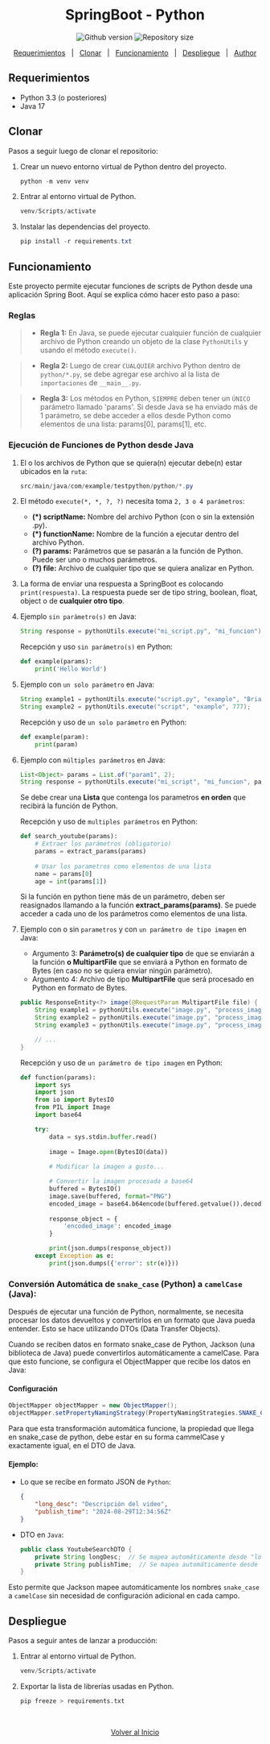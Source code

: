 
<h1 align="center">SpringBoot - Python</h1>

<p align="center">
  <img alt="Github version" src="https://img.shields.io/badge/version-1.0-blue?color=56BEB8">
  <img alt="Repository size" src="https://img.shields.io/github/repo-size/brianuceda/testpython?color=56BEB8">
</p>

<p align="center">
  <a href="#requerimientos">Requerimientos</a> &#xa0; | &#xa0;
  <a href="#clonar">Clonar</a> &#xa0; | &#xa0;
  <a href="#funcionamiento">Funcionamiento</a> &#xa0; | &#xa0;
  <a href="#despliegue">Despliegue</a> &#xa0; | &#xa0;
  <a href="https://github.com/brianuceda" target="_blank">Author</a>
</p>

## Requerimientos

- Python 3.3 (o posteriores)
- Java 17

## Clonar

Pasos a seguir luego de clonar el repositorio:

1. Crear un nuevo entorno virtual de Python dentro del proyecto.

    ```powershell
    python -m venv venv
    ```

2. Entrar al entorno virtual de Python.

    ```powershell
    venv/Scripts/activate
    ```

3. Instalar las dependencias del proyecto.

    ```powershell
    pip install -r requirements.txt
    ```

## Funcionamiento

Este proyecto permite ejecutar funciones de scripts de Python desde una aplicación Spring Boot. Aquí se explica cómo hacer esto paso a paso:

### Reglas

> * **Regla 1:** En Java, se puede ejecutar cualquier función de cualquier archivo de Python creando un objeto de la clase `PythonUtils` y usando el método `execute()`.

> * **Regla 2:** Luego de crear `CUALQUIER` archivo Python dentro de `python/*.py`, se debe agregar ese archivo al la lista de `importaciones` de `__main__.py`.

> * **Regla 3:** Los métodos en Python, `SIEMPRE` deben tener un `ÚNICO` parámetro llamado 'params'. Si desde Java se ha enviado más de 1 parámetro, se debe acceder a ellos desde Python como elementos de una lista: params[0], params[1], etc.

### Ejecución de Funciones de Python desde Java

1. El o los archivos de Python que se quiera(n) ejecutar debe(n) estar ubicados en la `ruta`:

    ```powershell
    src/main/java/com/example/testpython/python/*.py
    ```

2. El método `execute(*, *, ?, ?)` necesita toma `2, 3 o 4 parámetros`:

    * **(*) scriptName:** Nombre del archivo Python (con o sin la extensión .py).
    * **(*) functionName:** Nombre de la función a ejecutar dentro del archivo Python.
    * **(?) params:** Parámetros que se pasarán a la función de Python. Puede ser uno o muchos parámetros.
    * **(?) file:** Archivo de cualquier tipo que se quiera analizar en Python.

3. La forma de enviar una respuesta a SpringBoot es colocando ``print(respuesta)``. La respuesta puede ser de tipo string, boolean, float, object o de **cualquier otro tipo**.

4. Ejemplo ``sin parámetro(s)`` en Java:

    ```java
    String response = pythonUtils.execute("mi_script.py", "mi_funcion");
    ```

    Recepción y uso ``sin parámetro(s)`` en Python:
    ```python
    def example(params):
        print('Hello World')
    ```

5. Ejemplo con ``un solo parámetro`` en Java: 

    ```java
    String example1 = pythonUtils.execute("script.py", "example", "Brian");
    String example2 = pythonUtils.execute("script", "example", 777);
    ```

    Recepción y uso de ``un solo parámetro`` en Python:

    ```python
    def example(param):
        print(param)
    ```

6. Ejemplo con ``múltiples parámetros`` en Java:

    ```java
    List<Object> params = List.of("param1", 2);
    String response = pythonUtils.execute("mi_script", "mi_funcion", params);
    ```

    Se debe crear una **Lista** que contenga los parametros **en orden** que recibirá la función de Python.

    Recepción y uso de ``multiples parámetros`` en Python:

    ```python
    def search_youtube(params):
        # Extraer los parámetros (obligatorio)
        params = extract_params(params)
        
        # Usar los parametros como elementos de una lista
        name = params[0]
        age = int(params[1])
    ```

    Si la función en python tiene más de un parámetro, deben ser reasignados llamando a la función **extract_params(params)**. Se puede acceder a cada uno de los parámetros como elementos de una lista.

7. Ejemplo con o sin `parametros` y con `un parámetro de tipo imagen` en Java:

    * Argumento 3: **Parámetro(s) de cualquier tipo** de que se enviarán a la función **o MultipartFile** que se enviará a Python en formato de Bytes (en caso no se quiera enviar ningún parámetro).
    * Argumento 4: Archivo de tipo **MultipartFile** que será procesado en Python en formato de Bytes.

    ```java
    public ResponseEntity<?> image(@RequestParam MultipartFile file) {
        String example1 = pythonUtils.execute("image.py", "process_image", file);
        String example2 = pythonUtils.execute("image.py", "process_image" 322, file);
        String example3 = pythonUtils.execute("image.py", "process_image" List.of("Brian", 1), file);

        // ...
    }
    ```

    Recepción y uso de ``un parámetro de tipo imagen`` en Python:
    ```python
    def function(params):
        import sys
        import json
        from io import BytesIO
        from PIL import Image
        import base64

        try:
            data = sys.stdin.buffer.read()
        
            image = Image.open(BytesIO(data))
            
            # Modificar la imagen a gusto...

            # Convertir la imagen procesada a base64
            buffered = BytesIO()
            image.save(buffered, format="PNG")
            encoded_image = base64.b64encode(buffered.getvalue()).decode("utf-8")
            
            response_object = {
                'encoded_image': encoded_image
            }

            print(json.dumps(response_object))
        except Exception as e:
            print(json.dumps({'error': str(e)}))
    ```

### Conversión Automática de ``snake_case`` **(Python)** a ``camelCase`` **(Java)**:
Después de ejecutar una función de Python, normalmente, se necesita procesar los datos devueltos y convertirlos en un formato que Java pueda entender. Esto se hace utilizando DTOs (Data Transfer Objects).

Cuando se reciben datos en formato snake_case de Python, Jackson (una biblioteca de Java) puede convertirlos automáticamente a camelCase. Para que esto funcione, se configura el ObjectMapper que recibe los datos en Java:

#### Configuración

```java
ObjectMapper objectMapper = new ObjectMapper();
objectMapper.setPropertyNamingStrategy(PropertyNamingStrategies.SNAKE_CASE);
```

Para que esta transformación automática funcione, la propiedad que llega en snake_case de python, debe estar en su forma cammelCase y exactamente igual, en el DTO de Java.

#### Ejemplo:

* Lo que se recibe en formato JSON de `Python`:

    ```json
    {
        "long_desc": "Descripción del video",
        "publish_time": "2024-08-29T12:34:56Z"
    }
    ```

* DTO en `Java`:

    ```java
    public class YoutubeSearchDTO {
        private String longDesc;  // Se mapea automáticamente desde "long_desc"
        private String publishTime;  // Se mapea automáticamente desde "publish_time"
    }
    ```

Esto permite que Jackson mapee automáticamente los nombres `snake_case` a `camelCase` sin necesidad de configuración adicional en cada campo.

## Despliegue
Pasos a seguir antes de lanzar a producción:

1. Entrar al entorno virtual de Python.
    ```powershell
    venv/Scripts/activate
    ```

2. Exportar la lista de librerías usadas en Python.
    ```python
    pip freeze > requirements.txt
    ```

<br>

<p align="center">
  <a href="#springboot---python">Volver al Inicio</a>
</p>
